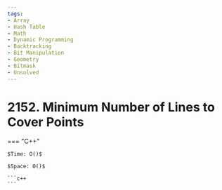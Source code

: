 ```yaml
---
tags:
- Array
- Hash Table
- Math
- Dynamic Programming
- Backtracking
- Bit Manipulation
- Geometry
- Bitmask
- Unsolved
---
```



# 2152. Minimum Number of Lines to Cover Points

=== "C++"

    $Time: O()$

    $Space: O()$

    ```c++
    ```